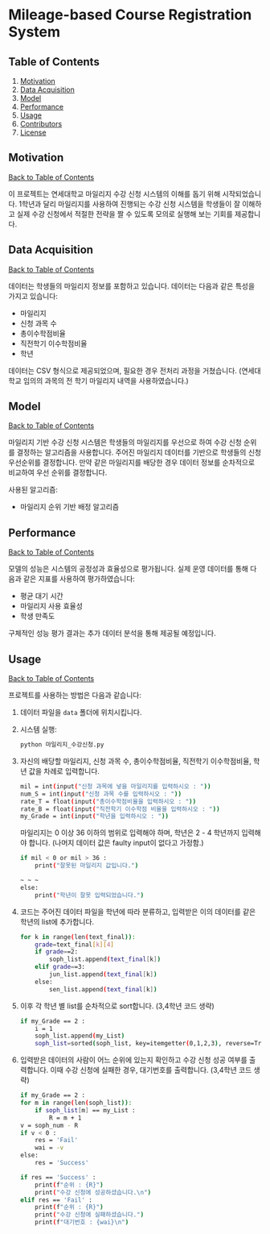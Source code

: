 # Mileage-based Course Registration System

## Table of Contents
1. [Motivation](#motivation)
2. [Data Acquisition](#data-acquisition)
3. [Model](#model)
4. [Performance](#performance)
5. [Usage](#usage)
6. [Contributors](#contributors)
7. [License](#license)

## Motivation
[Back to Table of Contents](#table-of-contents)

이 프로젝트는 연세대학교 마일리지 수강 신청 시스템의 이해를 돕기 위해 시작되었습니다. 1학년과 달리 마일리지를 사용하여 진행되는 수강 신청 시스템을 학생들이 잘 이해하고 실제 수강 신청에서 적절한 전략을 짤 수 있도록 모의로 실행해 보는 기회를 제공합니다. 

## Data Acquisition
[Back to Table of Contents](#table-of-contents)

데이터는 학생들의 마일리지 정보를 포함하고 있습니다. 데이터는 다음과 같은 특성을 가지고 있습니다:
- 마일리지
- 신청 과목 수
- 총이수학점비율
- 직전학기 이수학점비율
- 학년

데이터는 CSV 형식으로 제공되었으며, 필요한 경우 전처리 과정을 거쳤습니다. (연세대학교 임의의 과목의 전 학기 마일리지 내역을 사용하였습니다.)

## Model
[Back to Table of Contents](#table-of-contents)

마일리지 기반 수강 신청 시스템은 학생들의 마일리지를 우선으로 하여 수강 신청 순위를 결정하는 알고리즘을 사용합니다. 주어진 마일리지 데이터를 기반으로 학생들의 신청 우선순위를 결정합니다. 만약 같은 마일리지를 배당한 경우 데이터 정보를 순차적으로 비교하여 우선 순위를 결정합니다.

사용된 알고리즘:
- 마일리지 순위 기반 배정 알고리즘

## Performance
[Back to Table of Contents](#table-of-contents)

모델의 성능은 시스템의 공정성과 효율성으로 평가됩니다. 실제 운영 데이터를 통해 다음과 같은 지표를 사용하여 평가하였습니다:
- 평균 대기 시간
- 마일리지 사용 효율성
- 학생 만족도

구체적인 성능 평가 결과는 추가 데이터 분석을 통해 제공될 예정입니다.

## Usage
[Back to Table of Contents](#table-of-contents)

프로젝트를 사용하는 방법은 다음과 같습니다:

1. 데이터 파일을 `data` 폴더에 위치시킵니다.

2. 시스템 실행:
    ```bash
    python 마일리지_수강신청.py
    ```
3. 자신의 배당할 마일리지, 신청 과목 수, 총이수학점비율, 직전학기 이수학점비율, 학년 값을 차례로 입력합니다.
    ```bash
    mil = int(input("신청 과목에 넣을 마일리지를 입력하시오 : "))
    num_S = int(input("신청 과목 수를 입력하시오 : "))
    rate_T = float(input("총이수학점비율을 입력하시오 : "))
    rate_B = float(input("직전학기 이수학점 비율을 입력하시오 : "))
    my_Grade = int(input("학년을 입력하시오 : "))
    ```
   마일리지는 0 이상 36 이하의 범위로 입력해야 하며, 학년은 2 - 4 학년까지 입력해야 합니다. (나머지 데이터 값은 faulty input이 없다고 가정함.)
    ```bash
    if mil < 0 or mil > 36 :
        print("잘못된 마일리지 값입니다.")
    ```
    ```bash
    ~ ~ ~
    else:
        print("학년이 잘못 입력되었습니다.")
    ```
  
4. 코드는 주어진 데이터 파일을 학년에 따라 분류하고, 입력받은 이의 데이터를 같은 학년의 list에 추가합니다.
    ```bash
    for k in range(len(text_final)):
        grade=text_final[k][4]
        if grade==2:
            soph_list.append(text_final[k])
        elif grade==3:
            jun_list.append(text_final[k])
        else:
            sen_list.append(text_final[k])
    ```
   
5. 이후 각 학년 별 list를 순차적으로 sort합니다. (3,4학년 코드 생략)
    ```bash
    if my_Grade == 2 :
        i = 1
        soph_list.append(my_List)
        soph_list=sorted(soph_list, key=itemgetter(0,1,2,3), reverse=True)
    ```

6. 입력받은 데이터의 사람이 어느 순위에 있는지 확인하고 수강 신청 성공 여부를 출력합니다. 이때 수강 신청에 실패한 경우, 대기번호를 출력합니다. (3,4학년 코드 생략)
    ```bash
    if my_Grade == 2 :
    for m in range(len(soph_list)):
        if soph_list[m] == my_List :
            R = m + 1
    v = soph_num - R
    if v < 0 :
        res = 'Fail'
        wai = -v
    else:
        res = 'Success'
    ```
    ```bash
    if res == 'Success' :
        print(f"순위 : {R}")
        print("수강 신청에 성공하셨습니다.\n")
    elif res == 'Fail' :
        print(f"순위 : {R}")
        print("수강 신청에 실패하셨습니다.")
        print(f"대기번호 : {wai}\n")
    ```
